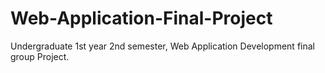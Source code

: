 # Web-Application-Final-Project
Undergraduate 1st year 2nd semester, Web Application Development final group Project.
